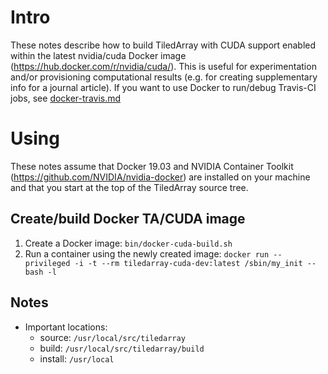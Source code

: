 # Intro
These notes describe how to build TiledArray with CUDA support enabled within the latest nvidia/cuda Docker image (https://hub.docker.com/r/nvidia/cuda/). This is useful for experimentation and/or provisioning computational results (e.g. for creating supplementary info for a journal article). If you want to use Docker to run/debug Travis-CI jobs, see [docker-travis.md](docker-travis.md)

# Using
These notes assume that Docker 19.03 and NVIDIA Container Toolkit (https://github.com/NVIDIA/nvidia-docker) are installed on your machine and that you start at the top of the TiledArray source tree.

## Create/build Docker TA/CUDA image
1. Create a Docker image: `bin/docker-cuda-build.sh`
2. Run a container using the newly created image: `docker run --privileged -i -t --rm tiledarray-cuda-dev:latest /sbin/my_init -- bash -l`

## Notes
- Important locations:
  - source: `/usr/local/src/tiledarray`
  - build: `/usr/local/src/tiledarray/build`
  - install: `/usr/local`
